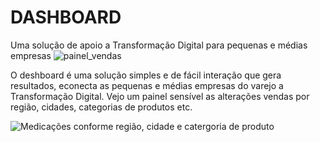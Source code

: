 # DASHBOARD
Uma solução de apoio a Transformação Digital para pequenas e médias empresas
![painel_vendas](https://user-images.githubusercontent.com/54138378/189483232-82d25d94-17f5-4992-a188-b2f6db15d500.png)

O deshboard é uma solução simples e de fácil interação que gera resultados, econecta as pequenas e médias empresas do varejo a Transformação Digital. Vejo um painel sensível as alterações vendas por região, cidades, categorias de produtos etc.

![Medicações conforme região, cidade e  catergoria de produto](https://user-images.githubusercontent.com/54138378/189483451-9d6c64f4-457e-40e6-b4af-1f74d37461f6.png)

